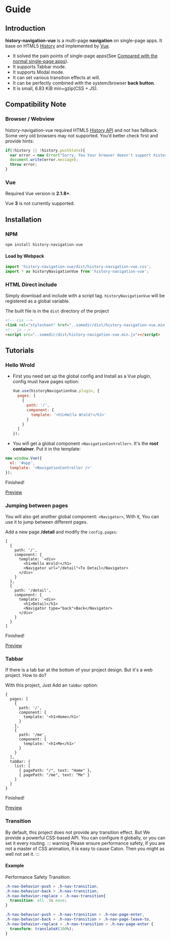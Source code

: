 # Guide
## Introduction
<!-- a native-like **Navigation** for web apps. -->
<!-- **history-navigation-vue** is A native-like **Navigation** for Web apps. It base on HTML5 [History](https://developer.mozilla.org/en-US/docs/Web/API/History) and implemented by [Vue](https://vuejs.org/). It is a multi-page **architecture** in the single-page, which can be perfectly combined with the system/browser **back button**, you can happily use it to build modern web apps with a native experience. -->

**history-navigation-vue** is a multi-page **navigation** on single-page apps. It base on HTML5 [History](https://developer.mozilla.org/en-US/docs/Web/API/History) and implemented by [Vue](https://vuejs.org/).
<!-- - It is a multi-page **architecture** on the single-page. -->
- It solved the pain points of single-page apps(See [Compared with the normal single-page apps](/#index-compared)).
- It supports Tabbar mode.
- It supports Modal mode.
- It can set various transition effects at will.
- It can be perfectly combined with the system/browser **back button**. 
- It is small, 6.83 KiB min+gzip(CSS + JS).
<!-- You can use it happily to build modern web apps with a **native experience**.  -->

## Compatibility Note
### Browser / Webview
history-navigation-vue required HTML5 [History API](https://developer.mozilla.org/en-US/docs/Web/API/History) and not has fallback. Some very old browsers may not supported. You’d better check first and provide hints:
```js
if(!history || !history.pushState){
  var error = new Error("Sorry, You Your browser doesn't support history");
  document.write(error.message);
  throw error;
}
```
### Vue
Required Vue version is **2.1.8+**. 

Vue **3** is not currently supported.
## Installation
### NPM
```shell
npm install history-navigation-vue
```
#### Load by Webpack
```js
import 'history-navigation-vue/dist/history-navigation-vue.css';
import * as historyNavigationVue from 'history-navigation-vue';
```
### HTML Direct include
Simply download and include with a script tag. `historyNavigationVue` will be registered as a global variable.

The built file is in the `dist` directory of the project
```html
<!-- css -->
<link rel="stylesheet" href="..somedir/dist/history-navigation-vue.min.css" />
<!-- js -->
<script src="..somedir/dist/history-navigation-vue.min.js"></script>
```

## Tutorials
### Hello Wrold
- First you need set up the global config and Install as a Vue plugin, config must have pages option:
  ```js
  Vue.use(historyNavigationVue.plugin, {
    pages: [
      {
        path: '/',
        component: {
          template: '<h1>Hello Wrold!</h1>'
        }
      }
    ]
  });
  ```
- You will get a global component `<NavigationController>`. It's the **root container**. Put it in the template:
```js
new window.Vue({
  el: '#app',
  template: '<NavigationController />'
});
```
Finished! 

<!-- Example: [Source](https://github.com/hezedu/history-navigation-vue/tree/main/docs/examples/hello-world.html)  -->
[Preview](https://hezedu.github.io/history-navigation-vue/examples/hello-world.html) 
<!-- [Go here to see Simple Single HTML Example](/examples.html#hello-world) -->

### Jumping between pages
You will also get another global component: `<Navigator>`, With it, You can use it to jump between different pages.

Add a new page **/detail** and modify the `config.pages`:

```js{7,16}
[
  {
    path: '/',
    component: {
      template: `<div>
        <h1>Hello Wrold!</h1>
        <Navigator url="/detail">To Detail</Navigator>
      </div>`
    }
  },
  {
    path: '/detail',
    component: {
      template: `<div>
        <h1>Detail</h1>
        <Navigator type="back">Back</Navigator>
      </div>`
    }
  }
]
```
Finished! 

[Preview](https://hezedu.github.io/history-navigation-vue/examples/two-pages.html)


### Tabbar
If there is a tab bar at the bottom of your project design. But it's a web project. How to do?

With this project, Just Add an `tabBar` option:
```js{16-21}
{
  pages: [
    {
      path: '/',
      component: {
        template: '<h1>Home</h1>'
      }
    },
    {
      path: '/me',
      component: {
        template: '<h1>Me</h1>'
      }
    }
  ],
  tabBar: {
    list: [
      { pagePath: "/", text: "Home" },
      { pagePath: "/me", text: "Me" }
    ]
  }
}
```
Finished! 

<!-- simple single HTML Example -->
<!-- [Source](https://github.com/hezedu/history-navigation-vue/tree/main/docs/examples/tabbar.html) -->
[Preview](https://hezedu.github.io/history-navigation-vue/examples/tabbar.html)

### Transition
By default, this project does not provide any transition effect. But We provide a powerful CSS-based API. You can configure it globally, or you can set it every routing.
::: warning
Please ensure performance safety, If you are not a master of CSS animation, it is easy to cause Caton. Then you might as well not set it.
:::

#### Example
Performance Safety Transition:
```css
.h-nav-behavior-push > .h-nav-transition,
.h-nav-behavior-back > .h-nav-transition,
.h-nav-behavior-replace > .h-nav-transition{
  transition: all .3s ease;
}

.h-nav-behavior-push > .h-nav-transition > .h-nav-page-enter,
.h-nav-behavior-back > .h-nav-transition > .h-nav-page-leave-to,
.h-nav-behavior-replace > .h-nav-transition > .h-nav-page-enter {
  transform: translateX(100%);
}
```

<!-- It can recognize `back` / `push` / `replace` behavior, and make corresponding effects. In addition, we also have some extended behaviors, Some of them have no transition by default(such as tab switching). You can enable it by writing CSS. We have a strong [CSS API](/api.html#transition-css). You can modify the default like this:
```css
.h-nav-behavior-push  > .h-nav-transition > .h-nav-page-leave-to,
.h-nav-behavior-back > .h-nav-transition > .h-nav-page-enter{
  left: -100%;
}
```
You can also set different transitions at will through the navigator:
```html
<Navigator url="/foo" transition="some-custom">Foo</Navigator>
```
It can also easily cooperate with third-party libraries such as [animate.css](https://animate.style/): -->

<!-- Example: -->
<!-- [Source](https://github.com/hezedu/history-navigation-vue/tree/main/docs/examples/transition-with-amimate.html) -->



